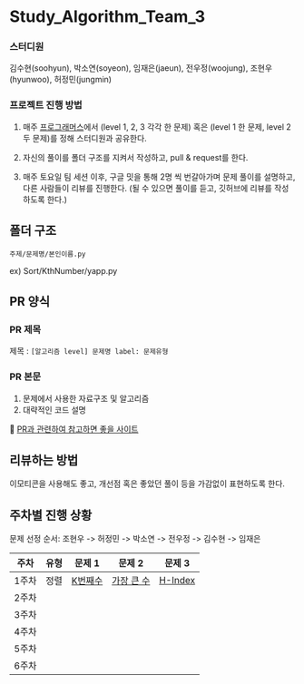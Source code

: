 # Study_Algorithm_Team_3

### 스터디원

김수현(soohyun), 박소연(soyeon), 임재은(jaeun), 전우정(woojung), 조현우(hyunwoo), 허정민(jungmin) 

### 프로젝트 진행 방법

1. 매주 [프로그래머스](https://programmers.co.kr/learn/challenges)에서
(level 1, 2, 3 각각 한 문제) 혹은 (level 1 한 문제, level 2 두 문제)를 정해 스터디원과 공유한다.

2. 자신의 풀이를 폴더 구조를 지켜서 작성하고, pull & request를 한다.

3. 매주 토요일 팀 세션 이후, 구글 밋을 통해 2명 씩 번갈아가며 문제 풀이를 설명하고, 다른 사람들이 리뷰를 진행한다. (될 수 있으면 풀이를 듣고, 깃허브에 리뷰를 작성하도록 한다.)


## 폴더 구조

`주제/문제명/본인이름.py`

ex) Sort/KthNumber/yapp.py

## PR 양식

### PR 제목

제목 : `[알고리즘 level] 문제명 label: 문제유형`

### PR 본문

1. 문제에서 사용한 자료구조 및 알고리즘
2. 대략적인 코드 설명

📌 [PR과 관련하여 참고하면 좋을 사이트](https://github.com/CodeTest-StudyGroup/Code-Test-Study/wiki/%F0%9F%A7%B2-Pull-Request-&-Commit-Message-%EA%B7%9C%EC%B9%99)

## 리뷰하는 방법

이모티콘을 사용해도 좋고, 개선점 혹은 좋았던 풀이 등을 가감없이 표현하도록 한다.


## 주차별 진행 상황

문제 선정 순서: 조현우 -> 허정민 -> 박소연 -> 전우정 -> 김수현 -> 임재은

| 주차  | 유형 | 문제 1 | 문제 2 | 문제 3 |
| :---: | :--: | :---: | :----: | :----: |
| 1주차 | 정렬 | [K번째수](https://programmers.co.kr/learn/courses/30/lessons/42748) | [가장 큰 수](https://programmers.co.kr/learn/courses/30/lessons/42746) | [H-Index](https://programmers.co.kr/learn/courses/30/lessons/42747) |
| 2주차 |      |        |        |       |
| 3주차 |      |        |        |       |
| 4주차 |      |        |        |       |
| 5주차 |      |        |        |       |
| 6주차 |      |        |        |       |





